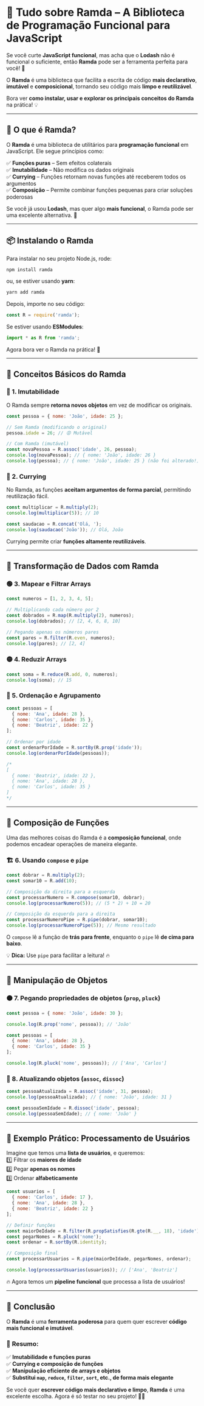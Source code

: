 # 🧠 Tudo sobre **Ramda** – A Biblioteca de Programação Funcional para JavaScript  

Se você curte **JavaScript funcional**, mas acha que o **Lodash** não é funcional o suficiente, então **Ramda** pode ser a ferramenta perfeita para você! 🚀  

O **Ramda** é uma biblioteca que facilita a escrita de código **mais declarativo**, **imutável** e **composicional**, tornando seu código mais **limpo e reutilizável**.  

Bora ver **como instalar, usar e explorar os principais conceitos do Ramda** na prática! 💡  

---

## 🚀 O que é **Ramda**?  
O **Ramda** é uma biblioteca de utilitários para **programação funcional** em JavaScript. Ele segue princípios como:  

✅ **Funções puras** – Sem efeitos colaterais  
✅ **Imutabilidade** – Não modifica os dados originais  
✅ **Currying** – Funções retornam novas funções até receberem todos os argumentos  
✅ **Composição** – Permite combinar funções pequenas para criar soluções poderosas  

Se você já usou **Lodash**, mas quer algo **mais funcional**, o Ramda pode ser uma excelente alternativa. 🎯  

---

## 📦 Instalando o Ramda  

Para instalar no seu projeto Node.js, rode:  

```bash
npm install ramda
```
ou, se estiver usando **yarn**:  
```bash
yarn add ramda
```

Depois, importe no seu código:

```js
const R = require('ramda');
```

Se estiver usando **ESModules**:

```js
import * as R from 'ramda';
```

Agora bora ver o Ramda na prática! 🚀  

---

## 📌 Conceitos Básicos do Ramda  

### 🔹 1. Imutabilidade  
O Ramda sempre **retorna novos objetos** em vez de modificar os originais.

```js
const pessoa = { nome: 'João', idade: 25 };

// Sem Ramda (modificando o original)
pessoa.idade = 26; // 😡 Mutável

// Com Ramda (imutável)
const novaPessoa = R.assoc('idade', 26, pessoa);
console.log(novaPessoa); // { nome: 'João', idade: 26 }
console.log(pessoa); // { nome: 'João', idade: 25 } (não foi alterado!)
```

### 🔹 2. Currying  
No Ramda, as funções **aceitam argumentos de forma parcial**, permitindo reutilização fácil.

```js
const multiplicar = R.multiply(2);
console.log(multiplicar(5)); // 10

const saudacao = R.concat('Olá, ');
console.log(saudacao('João')); // Olá, João
```

Currying permite criar **funções altamente reutilizáveis**.  

---

## 🔄 **Transformação de Dados** com Ramda  

### 🟢 3. **Mapear e Filtrar Arrays**  
```js
const numeros = [1, 2, 3, 4, 5];

// Multiplicando cada número por 2
const dobrados = R.map(R.multiply(2), numeros);
console.log(dobrados); // [2, 4, 6, 8, 10]

// Pegando apenas os números pares
const pares = R.filter(R.even, numeros);
console.log(pares); // [2, 4]
```

### 🟡 4. **Reduzir Arrays**  
```js
const soma = R.reduce(R.add, 0, numeros);
console.log(soma); // 15
```

### 🔵 5. **Ordenação e Agrupamento**  
```js
const pessoas = [
  { nome: 'Ana', idade: 28 },
  { nome: 'Carlos', idade: 35 },
  { nome: 'Beatriz', idade: 22 }
];

// Ordenar por idade
const ordenarPorIdade = R.sortBy(R.prop('idade'));
console.log(ordenarPorIdade(pessoas));

/*
[
  { nome: 'Beatriz', idade: 22 },
  { nome: 'Ana', idade: 28 },
  { nome: 'Carlos', idade: 35 }
]
*/
```

---

## 🔗 **Composição de Funções**  
Uma das melhores coisas do Ramda é a **composição funcional**, onde podemos encadear operações de maneira elegante.

### 🏗️ 6. **Usando `compose` e `pipe`**
```js
const dobrar = R.multiply(2);
const somar10 = R.add(10);

// Composição da direita para a esquerda
const processarNumero = R.compose(somar10, dobrar);
console.log(processarNumero(5)); // (5 * 2) + 10 = 20

// Composição da esquerda para a direita
const processarNumeroPipe = R.pipe(dobrar, somar10);
console.log(processarNumeroPipe(5)); // Mesmo resultado
```

O `compose` lê a função de **trás para frente**, enquanto o `pipe` lê **de cima para baixo**.  

💡 **Dica:** Use `pipe` para facilitar a leitura! 🔥  

---

## 🧹 **Manipulação de Objetos**  

### 🟠 7. **Pegando propriedades de objetos (`prop`, `pluck`)**
```js
const pessoa = { nome: 'João', idade: 30 };

console.log(R.prop('nome', pessoa)); // 'João'

const pessoas = [
  { nome: 'Ana', idade: 28 },
  { nome: 'Carlos', idade: 35 }
];

console.log(R.pluck('nome', pessoas)); // ['Ana', 'Carlos']
```

### 🔹 8. **Atualizando objetos (`assoc`, `dissoc`)**  
```js
const pessoaAtualizada = R.assoc('idade', 31, pessoa);
console.log(pessoaAtualizada); // { nome: 'João', idade: 31 }

const pessoaSemIdade = R.dissoc('idade', pessoa);
console.log(pessoaSemIdade); // { nome: 'João' }
```

---

## 🎯 Exemplo Prático: Processamento de Usuários  

Imagine que temos uma **lista de usuários**, e queremos:  
1️⃣ Filtrar os **maiores de idade**  
2️⃣ Pegar **apenas os nomes**  
3️⃣ Ordenar **alfabeticamente**  

```js
const usuarios = [
  { nome: 'Carlos', idade: 17 },
  { nome: 'Ana', idade: 28 },
  { nome: 'Beatriz', idade: 22 }
];

// Definir funções
const maiorDeIdade = R.filter(R.propSatisfies(R.gte(R.__, 18), 'idade'));
const pegarNomes = R.pluck('nome');
const ordenar = R.sortBy(R.identity);

// Composição final
const processarUsuarios = R.pipe(maiorDeIdade, pegarNomes, ordenar);

console.log(processarUsuarios(usuarios)); // ['Ana', 'Beatriz']
```

🔥 Agora temos um **pipeline funcional** que processa a lista de usuários!  

---

## 🏁 Conclusão  

O **Ramda** é uma **ferramenta poderosa** para quem quer escrever **código mais funcional e imutável**.  

### 🎯 **Resumo**:
✅ **Imutabilidade e funções puras**  
✅ **Currying e composição de funções**  
✅ **Manipulação eficiente de arrays e objetos**  
✅ **Substitui `map`, `reduce`, `filter`, `sort`, etc., de forma mais elegante**  

Se você quer **escrever código mais declarativo e limpo**, **Ramda** é uma excelente escolha. Agora é só testar no seu projeto! 🚀🔥